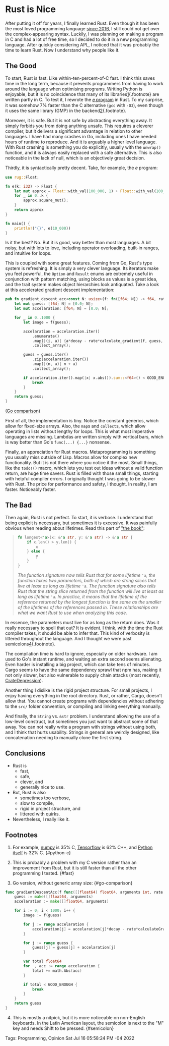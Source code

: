 # Rust is Nice
After putting it off for years,
I finally learned Rust.
Even though it has been the most loved programming language [since 2016](https://insights.stackoverflow.com/survey/2016#technology-most-loved-dreaded-and-wanted),
I still could not get over the complex-appearing syntax.
Luckily, I was planning on making a program in C and had a lot of free time,
so I decided to do it in a new programming language.
After quickly considering APL,
I noticed that it was probably the time to learn Rust.
Now I understand why people like it.

## The Good
To start, Rust is fast.
Like within-ten-percent-of-C fast.
I think this saves time in the long term,
because it prevents programmers from having to work around the language when optimising programs.
Writing Python is enjoyable,
but it is no coincidence that many of its libraries[1](#python-c){.footnote} are written partly in C.
To test it,
I rewrote the [𝑒 program](./approximating----in-6--programming-languages.html) in Rust.
To my surprise, it was somehow 7% faster than the C alternative (`gcc` with `-O3`),
even though it uses the same library (GMP) in the backend[2](#fast){.footnote}.

Moreover, it is safe.
But it is not safe by abstracting everything away.
It simply forbids you from doing anything unsafe.
This requires a cleverer compiler,
but it delivers a significant advantage in relation to other languages.
I have had many crashes in Go,
including ones I have needed hours of runtime to reproduce.
And it is arguably a higher level language.
With Rust crashing is something you do explicitly,
usually with the `unwrap()` function,
and it is always easily replaced with a safe alternative.
This is also noticeable in the lack of null,
which is an objectively great decision.

Thirdly, it is syntactically pretty decent.
Take, for example, the 𝑒 program:

```rust
use rug::Float;

fn e(k: i32) -> Float {
	let mut approx = Float::with_val(100_000, 1) + Float::with_val(100_000, -k).exp2();
    for _ in 0..k {
		approx.square_mut();
    }
    return approx
}

fn main() {
    println!("{}", e(10_000))
}
```

Is it the best?
No.
But it is good,
way better than most languages.
A bit noisy, but with lots to love,
including operator overloading,
built-in ranges,
and intuitive for loops.

This is coupled with some great features.
Coming from Go,
Rust's type system is refreshing.
It is simply a very clever language.
Its iterators make you feel powerful,
the `Option` and `Result` enums are extremely useful in conjunction with pattern matching,
using blocks as values is a great idea,
and the trait system makes object hierarchies look antiquated.
Take a look at this accelerated gradient descent implementation:

```rust
pub fn gradient_descent_acc<const N: usize>(f: fn([f64; N]) -> f64, rate: f64, decay: f64) -> [f64; N] {
    let mut guess: [f64; N] = [0.0; N];
    let mut accelaration: [f64; N] = [0.0; N];

    for _ in 0..1000 {
        let image = f(guess);

        accelaration = accelaration.iter()
            .enumerate()
            .map(|(i, a)| {a*decay - rate*calculate_gradient(f, guess, image, i)})
            .collect_array();

        guess = guess.iter()
            .zip(accelaration.iter())
            .map(|(n, a)| n + a)
            .collect_array();

        if accelaration.iter().map(|x| x.abs()).sum::<f64>() < GOOD_ENOUGH {
            break
        }
    }
    return guess;
}
```
[(Go comparison)](#go-comparison)

First of all, the implementation is tiny.
Notice the constant generics, which allow for fixed-size arrays.
Also, the `map`s and `collect`s,
which allow operating in lists without lengthy for loops.
This is what most imperative languages are missing.
Lambdas are written simply with vertical bars,
which is way better than Go's `func(...) {...}` nonsense.

Finally,
an appreciation for Rust macros.
Metaprogramming is something you usually miss outside of Lisp.
Macros allow for complex new functionality.
But it is not there where you notice it the most.
Small things, like the `todo!()` macro,
which lets you test out ideas without a valid function return,
are huge time savers.
Rust is filled with those small things,
starting with helpful compiler errors.
I originally thought I was going to be slower with Rust.
The price for performance and safety, I thought.
In reality, I am faster.
Noticeably faster.

## The Bad
Then again, Rust is not perfect.
To start, it is verbose.
I understand that being explicit is necessary,
but sometimes it is excessive.
It was painfully obvious when reading about lifetimes.
Read this part of ["the book"](https://doc.rust-lang.org/book/ch10-03-lifetime-syntax.html):

> ```rust
> fn longest<'a>(x: &'a str, y: &'a str) -> &'a str {
>     if x.len() > y.len() {
>         x
>     } else {
>         y
>     }
> }
> ```
>
> *The function signature now tells Rust that for some lifetime `'a`,
> the function takes two parameters,
> both of which are string slices that live at least as long as lifetime `'a`.
> The function signature also tells Rust that the string slice returned from the function
> will live at least as long as lifetime `'a`.
> In practice, it means that the lifetime of the reference returned by the longest function
> is the same as the smaller of the lifetimes of the references passed in.
> These relationships are what we want Rust to use when analyzing this code.*

In essence, the parameters must live for as long as the return does.
Was it really necessary to spell that out?
It is evident.
I think, with the time the Rust compiler takes, it should be able to infer that.
This kind of verbosity is littered throughout the language.
And I thought we were past semicolons[4](#semicolon){.footnote}.

The compilation time is hard to ignore,
especially on older hardware.
I am used to Go's instant runtime,
and waiting an extra second seems alienating.
Even harder is installing a big project,
which can take tens of minutes.
Cargo seems to have the same dependency sprawl that npm has,
making it not only slower,
but also vulnerable to supply chain attacks
(most recently, [CrateDepression](https://www.sentinelone.com/labs/cratedepression-rust-supply-chain-attack-infects-cloud-ci-pipelines-with-go-malware/)).

Another thing I dislike is the rigid project structure.
For small projects, I enjoy having everything in the root directory.
Rust, or rather, Cargo, doesn't allow that.
You cannot create programs with dependencies without adhering to the
`src/` folder convention,
or compiling and linking everything manually.

And finally, the `String` vs. `&str` problem.
I understand allowing the use of a low-level construct,
but sometimes you just want to abstract some of that away.
You can not really write a program with strings without using both,
and I think that hurts usability.
Strings in general are weirdly designed,
like concatenation needing to manually clone the first string.

## Conclusions
- Rust is
  - fast,
  - safe,
  - clever, and
  - generally nice to use.
- But, Rust is also
  - sometimes too verbose,
  - slow to compile,
  - rigid in project structure, and
  - littered with quirks.
- Nevertheless, I really like it.

## Footnotes
1. For example, [numpy](https://github.com/numpy/numpy) is 35% C,
  [Tensorflow](https://github.com/tensorflow/tensorflow) is 62% C++,
  and [Python itself](https://github.com/python/cpython) is 32% C. {#python-c}

2. This is probably a problem with my C version
  rather than an improvement from Rust,
  but it is still faster than all the other programming I tested. {#fast}

3. Go version, without generic array size: {#go-comparison}
```go
func gradientDescentAcc(f func([]float64) float64, arguments int, rate float64, decay float64) []float64 {
	guess := make([]float64, arguments)
	accelaration := make([]float64, arguments)

	for i := 0; i < 1000; i++ {
		image := f(guess)

		for j := range accelaration {
			accelaration[j] = accelaration[j]*decay - rate*calculateGradient(f, guess, image, j)
		}

		for j := range guess {
			guess[j] = guess[j] + accelaration[j]
		}

		var total float64
		for _, acc := range accelaration {
			total += math.Abs(acc)
		}

		if total < GOOD_ENOUGH {
			break
		}
	}
	return guess
}
```

4. This is mostly a nitpick,
  but it is more noticeable on non-English keyboards.
  In the Latin American layout, the semicolon is next to the "M" key
  and needs Shift to be pressed. {#semicolon}

Tags: Programming, Opinion
Sat Jul 16 05:58:24 PM -04 2022
